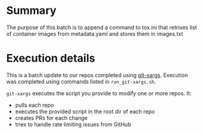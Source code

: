 # Summary 
The purpose of this batch is to append a command to tox.ini that retrives list of container images from metadata.yaml and stores them in images.txt

# Execution details

This is a batch update to our repos completed using [git-xargs](https://github.com/gruntwork-io/git-xargs).  Execution was completed using commands listed in `run_git-xargs.sh`.

`git-xargs` executes the script you provide to modify one or more repos.  It:
* pulls each repo
* executes the provided script in the root dir of each repo
* creates PRs for each change
* tries to handle rate limiting issues from GitHub

